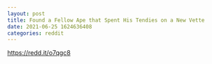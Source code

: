 ```yaml
--- 
layout: post 
title: Found a Fellow Ape that Spent His Tendies on a New Vette 
date: 2021-06-25 1624636408 
categories: reddit 
--- 
```

https://redd.it/o7qgc8